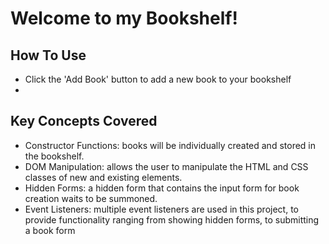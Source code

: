 # Welcome to my Bookshelf!


## How To Use
- Click the 'Add Book' button to add a new book to your bookshelf
- 


## Key Concepts Covered
- Constructor Functions: books will be individually created and stored in the bookshelf.
- DOM Manipulation: allows the user to manipulate the HTML and CSS classes of new and existing elements.
- Hidden Forms: a hidden form that contains the input form for book creation waits to be summoned.
- Event Listeners: multiple event listeners are used in this project, to provide functionality ranging from showing hidden forms, to 
submitting a book form
